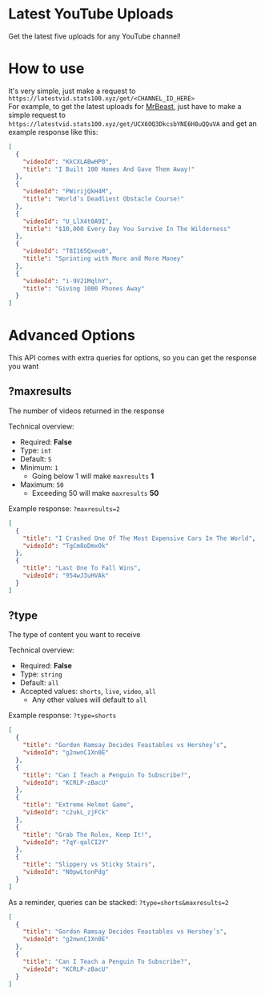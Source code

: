 # Latest YouTube Uploads

Get the latest five uploads for any YouTube channel!

# How to use

It's very simple, just make a request to `https://latestvid.stats100.xyz/get/<CHANNEL_ID_HERE>`  
For example, to get the latest uploads for [MrBeast](https://youtube.com/@mrbeast), just have to make a simple request to `https://latestvid.stats100.xyz/get/UCX6OQ3DkcsbYNE6H8uQQuVA` and get an example response like this:

```json
[
  {
    "videoId": "KkCXLABwHP0",
    "title": "I Built 100 Homes And Gave Them Away!"
  },
  {
    "videoId": "PWirijQkH4M",
    "title": "World’s Deadliest Obstacle Course!"
  },
  {
    "videoId": "U_LlX4t0A9I",
    "title": "$10,000 Every Day You Survive In The Wilderness"
  },
  {
    "videoId": "T8I165Qxeo8",
    "title": "Sprinting with More and More Money"
  },
  {
    "videoId": "i-9V21MqlhY",
    "title": "Giving 1000 Phones Away"
  }
]
```

# Advanced Options

This API comes with extra queries for options, so you can get the response you want

## ?maxresults

The number of videos returned in the response

Technical overview:

- Required: **False**
- Type: `int`
- Default: `5`
- Minimum: `1`
  - Going below 1 will make `maxresults` **1**
- Maximum: `50`
  - Exceeding 50 will make `maxresults` **50**

Example response: `?maxresults=2`

```json
[
  {
    "title": "I Crashed One Of The Most Expensive Cars In The World",
    "videoId": "TgCm8oDmxOk"
  },
  {
    "title": "Last One To Fall Wins",
    "videoId": "954wJ3uHVAk"
  }
]
```

## ?type

The type of content you want to receive

Technical overview:

- Required: **False**
- Type: `string`
- Default: `all`
- Accepted values: `shorts`, `live`, `video`, `all`
  - Any other values will default to `all`

Example response: `?type=shorts`

```json
[
  {
    "title": "Gordon Ramsay Decides Feastables vs Hershey’s",
    "videoId": "g2nwnC1Xn0E"
  },
  {
    "title": "Can I Teach a Penguin To Subscribe?",
    "videoId": "KCRLP-zBacU"
  },
  {
    "title": "Extreme Helmet Game",
    "videoId": "c2ukL_zjFCk"
  },
  {
    "title": "Grab The Rolex, Keep It!",
    "videoId": "7qY-qalCI2Y"
  },
  {
    "title": "Slippery vs Sticky Stairs",
    "videoId": "N0pwLtonPdg"
  }
]
```

As a reminder, queries can be stacked: `?type=shorts&maxresults=2`

```json
[
  {
    "title": "Gordon Ramsay Decides Feastables vs Hershey’s",
    "videoId": "g2nwnC1Xn0E"
  },
  {
    "title": "Can I Teach a Penguin To Subscribe?",
    "videoId": "KCRLP-zBacU"
  }
]
```
